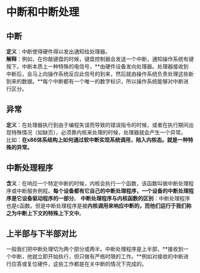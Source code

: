# 中断和中断处理  
## 中断  
**定义**：中断使得硬件得以发出通知给处理器。  
**解释**：例如，在你敲键盘的时候，键盘控制器会发送一个中断，通知操作系统有键按下。中断本质上一种特殊的电信号，**由硬件设备发向处理器。处理器接收到中断后，会马上向操作系统反应此信号的到来，然后就由操作系统负责处理这些新到来的数据。**每个中断都有一个唯一的数字标识，所以操作系统能够对中断进行区分。  
## 异常  
**定义**：在处理器执行到由于编程失误而导致的错误指令的时候，或者在执行期间出现特殊情况（如缺页），必须靠内核来处理的时候，处理器就会产生一个异常。  
比如：**在x86体系结构上如何通过软中断实现系统调用，陷入内核态。就是一种特殊的异常。**  
## 中断处理程序  
**含义**：在响应一个特定中断的时候，内核会执行一个函数，该函数叫做中断处理程序或中断服务例程。**每个设备都有它自己的中断处理程序，一个设备的中断处理程序是它设备驱动程序的一部分**。
**中断处理程序与内核函数的区别**：中断处理程序也是c函数。但是中断处理程序是被**内核调用来响应中断的，而他们运行于我们称之为中断上下文的特殊上下文中**。
## 上半部与下半部对比  
一般我们把中断处理切为两个部分或两半。中断处理程序是上半部，**接收到一个中断，他就立即开始执行，但只做有严格时限的工作。**例如对接收的中断进行应答或复位硬件，这些工作都是在关中断的情况下完成的。  

